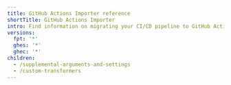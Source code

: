 ```yaml
---
title: GitHub Actions Importer reference
shortTitle: GitHub Actions Importer
intro: Find information on migrating your CI/CD pipeline to GitHub Actions with the GitHub Actions Importer.
versions:
  fpt: '*'
  ghes: '*'
  ghec: '*'
children:
  - /supplemental-arguments-and-settings
  - /custom-transformers
---
```

